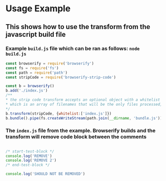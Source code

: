 # Usage Example

## This shows how to use the transform from the javascript build file 

### Example `build.js` file which can be ran as follows: `node build.js`

```javascript
const browserify = require('browserify')
const fs = require('fs')
const path = require('path')
const stripCode = require('browserify-strip-code')

const b = browserify()
b.add('./index.js')
/**
* the strip code transform accepts an optional object with a whitelist property,
* which is an array of filenames that will be the only files processed, ignoring all other files if defined
*/
b.transform(stripCode, {whitelist:['index.js']})
b.bundle().pipe(fs.createWriteStream(path.join(__dirname, 'bundle.js')))
```

### The `index.js` file from the example. Browserify builds and the transform will remove code block between the comments

```javascript

/* start-test-block */
console.log('REMOVE')
console.log('REMOVE 2')
/* end-test-block */

console.log('SHOULD NOT BE REMOVED')
```
